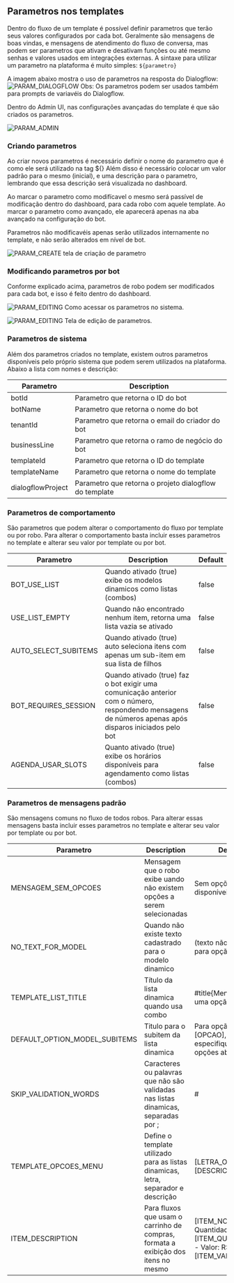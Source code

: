 ## Parametros nos templates ##
Dentro do fluxo de um template é possível definir parametros que terão seus valores configurados por cada bot.
Geralmente são mensagens de boas vindas, e mensagens de atendimento do fluxo de conversa, mas podem ser parametros que ativam e desativam funções ou até mesmo senhas e valores usados em integrações externas.
A sintaxe para utilizar um parametro na plataforma é muito simples:
`${parametro}`

A imagem abaixo mostra o uso de parametros na resposta do Dialogflow:
![PARAM_DIALOGFLOW](./images/parametersDialogflow.jpg)
Obs: Os parametros podem ser usados também para prompts de variavéis do Dialogflow.

Dentro do Admin UI, nas configurações avançadas do template é que são criados os parametros.

![PARAM_ADMIN](./images/parametersAdmin.jpg)

### Criando parametros ###
Ao criar novos parametros é necessário definir o nome do parametro que é como ele será utilizado na tag ${}
Além disso é necessário colocar um valor padrão para o mesmo (inicial), e uma descrição para o parametro, lembrando que essa descrição será visualizada no dashboard.

Ao marcar o parametro como modifícavel o mesmo será passível de modificação dentro do dashboard, para cada robo com aquele template.
Ao marcar o parametro como avançado, ele aparecerá apenas na aba avançado na configuração do bot.

Parametros não modificavéis apenas serão utilizados internamente no template, e não serão alterados em nível de bot.

![PARAM_CREATE](./images/parametersCreate.jpg)
tela de criação de parametro

### Modificando parametros por bot ###
Conforme explicado acima, parametros de robo podem ser modificados para cada bot, e isso é feito dentro do dashboard.

![PARAM_EDITING](./images/parametersDashboard.jpg)
Como acessar os parametros no sistema.

![PARAM_EDITING](./images/parametersEditing.jpg)
Tela de edição de parametros.

### Parametros de sistema ###
Além dos parametros criados no template, existem outros parametros disponíveis pelo próprio sistema que podem serem utilizados na plataforma.
Abaixo a lista com nomes e descrição:

| Parametro      | Description |
| ----------- | ----------- |
| botId      | Parametro que retorna o ID do bot       |
| botName   | Parametro que retorna o nome do bot          |
| tenantId   | Parametro que retorna o email do criador do bot          |
| businessLine   | Parametro que retorna o ramo de negócio do bot          |
| templateId   | Parametro que retorna o ID do template         |
| templateName   | Parametro que retorna o nome do template        |
| dialogflowProject   | Parametro que retorna o projeto dialogflow do template        |

### Parametros de comportamento ###
São parametros que podem alterar o comportamento do fluxo por template ou por robo.
Para alterar o comportamento basta incluir esses parametros no template e alterar seu valor por template ou por bot.


| Parametro     | Description    | Default |
| -----------   | -----------   | --------  |
| BOT_USE_LIST        | Quando ativado (true) exibe os modelos dinamicos como listas (combos)         | false     |
| USE_LIST_EMPTY     | Quando não encontrado nenhum item, retorna uma lista vazia se ativado          | false     |
| AUTO_SELECT_SUBITEMS  | Quando ativado (true) auto seleciona itens com apenas um sub-item em sua lista de filhos   | false     |
| BOT_REQUIRES_SESSION     | Quando ativado (true) faz o bot exigir uma comunicação anterior com o número, respondendo mensagens de números apenas após disparos iniciados pelo bot | false     |
| AGENDA_USAR_SLOTS     | Quanto ativado (true) exibe os horários disponíveis para agendamento como listas (combos)  | false     |

### Parametros de mensagens padrão ###
São mensagens comuns no fluxo de todos robos.
Para alterar essas mensagens basta incluir esses parametros no template e alterar seu valor por template ou por bot.


| Parametro     | Description    | Default |
| -----------   | -----------   | --------  |
| MENSAGEM_SEM_OPCOES  | Mensagem que o robo exibe uando não existem opções a serem selecionadas  | Sem opções disponíveis  |
| NO_TEXT_FOR_MODEL   | Quando não existe texto cadastrado para o modelo dinamico | (texto não cadastrado para opção) |
| TEMPLATE_LIST_TITLE | Título da lista dinamica quando usa combo | #title{Menu;Escolha uma opção} |
| DEFAULT_OPTION_MODEL_SUBITEMS | Titulo para o subitem da lista dinamica | Para opção escolhida: [OPCAO], por favor especifique uma das opções abaixo: |
| SKIP_VALIDATION_WORDS | Caracteres ou palavras que não são validadas nas listas dinamicas, separadas por ; | # |
| TEMPLATE_OPCOES_MENU | Define o template utilizado para as listas dinamicas, letra, separador e descrição | [LETRA_OPCAO] : [DESCRICAO_OPCAO] |
| ITEM_DESCRIPTION | Para fluxos que usam o carrinho de compras, formata a exibição dos itens no mesmo | [ITEM_NOME] - Quantidade: [ITEM_QUANTIDADE] - Valor: R$ [ITEM_VALOR] |